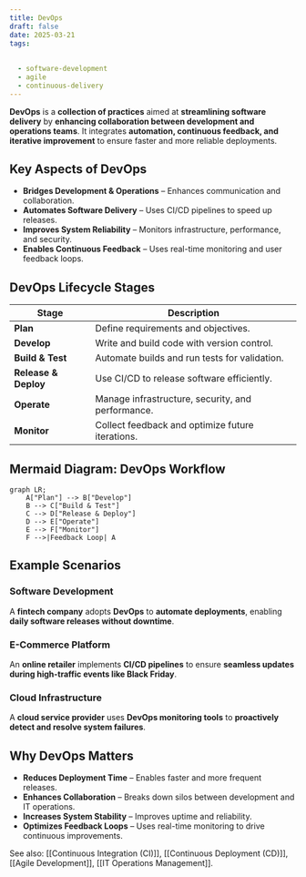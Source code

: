 ```yaml
---
title: DevOps
draft: false
date: 2025-03-21
tags:
  
  
  - software-development
  - agile
  - continuous-delivery
---
```


**DevOps** is a **collection of practices** aimed at **streamlining software delivery** by **enhancing collaboration between development and operations teams**. It integrates **automation, continuous feedback, and iterative improvement** to ensure faster and more reliable deployments.

## **Key Aspects of DevOps**
- **Bridges Development & Operations** – Enhances communication and collaboration.
- **Automates Software Delivery** – Uses CI/CD pipelines to speed up releases.
- **Improves System Reliability** – Monitors infrastructure, performance, and security.
- **Enables Continuous Feedback** – Uses real-time monitoring and user feedback loops.

## **DevOps Lifecycle Stages**
| **Stage**            | **Description** |
|----------------------|------------------------------------------------|
| **Plan**            | Define requirements and objectives. |
| **Develop**         | Write and build code with version control. |
| **Build & Test**    | Automate builds and run tests for validation. |
| **Release & Deploy** | Use CI/CD to release software efficiently. |
| **Operate**         | Manage infrastructure, security, and performance. |
| **Monitor**         | Collect feedback and optimize future iterations. |

## **Mermaid Diagram: DevOps Workflow**
```mermaid
graph LR;
    A["Plan"] --> B["Develop"]
    B --> C["Build & Test"]
    C --> D["Release & Deploy"]
    D --> E["Operate"]
    E --> F["Monitor"]
    F -->|Feedback Loop| A
```

## **Example Scenarios**

### **Software Development**
A **fintech company** adopts **DevOps** to **automate deployments**, enabling **daily software releases without downtime**.

### **E-Commerce Platform**
An **online retailer** implements **CI/CD pipelines** to ensure **seamless updates during high-traffic events like Black Friday**.

### **Cloud Infrastructure**
A **cloud service provider** uses **DevOps monitoring tools** to **proactively detect and resolve system failures**.

## **Why DevOps Matters**
- **Reduces Deployment Time** – Enables faster and more frequent releases.
- **Enhances Collaboration** – Breaks down silos between development and IT operations.
- **Increases System Stability** – Improves uptime and reliability.
- **Optimizes Feedback Loops** – Uses real-time monitoring to drive continuous improvements.

See also: [[Continuous Integration (CI)]], [[Continuous Deployment (CD)]], [[Agile Development]], [[IT Operations Management]].
